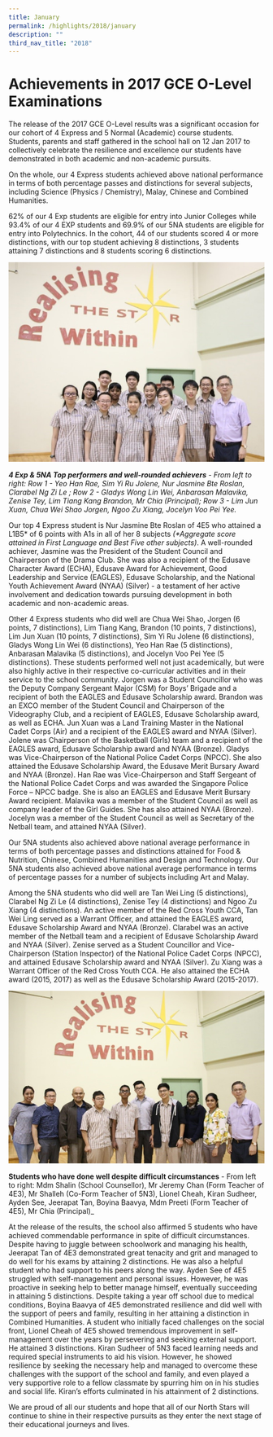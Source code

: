 ```yaml
---
title: January
permalink: /highlights/2018/january
description: ""
third_nav_title: "2018"
---
```

# Achievements in 2017 GCE O-Level Examinations


The release of the 2017 GCE O-Level results was a significant occasion for our cohort of 4 Express and 5 Normal (Academic) course students. Students, parents and staff gathered in the school hall on 12 Jan 2017 to collectively celebrate the resilience and excellence our students have demonstrated in both academic and non-academic pursuits.  
  
On the whole, our 4 Express students achieved above national performance in terms of both percentage passes and distinctions for several subjects, including Science (Physics / Chemistry), Malay, Chinese and Combined Humanities.  
  
62% of our 4 Exp students are eligible for entry into Junior Colleges while 93.4% of our 4 EXP students and 69.9% of our 5NA students are eligible for entry into Polytechnics. In the cohort, 44 of our students scored 4 or more distinctions, with our top student achieving 8 distinctions, 3 students attaining 7 distinctions and 8 students scoring 6 distinctions.  
  

![](/images/2017OLevelPic1.jpeg)
  
**_4 Exp & 5NA Top performers and well-rounded achievers_** _\- From left to right: Row 1 - Yeo Han Rae, Sim Yi Ru Jolene, Nur Jasmine Bte Roslan, Clarabel Ng Zi Le ; Row 2 - Gladys Wong Lin Wei, Anbarasan Malavika, Zenise Tey, Lim Tiang Kang Brandon, Mr Chia (Principal); Row 3 - Lim Jun Xuan, Chua Wei Shao Jorgen, Ngoo Zu Xiang, Jocelyn Voo Pei Yee._

  
Our top 4 Express student is Nur Jasmine Bte Roslan of 4E5 who attained a L1B5\* of 6 points with A1s in all of her 8 subjects _(\*Aggregate score attained in First Language and Best Five other subjects)_. A well-rounded achiever, Jasmine was the President of the Student Council and Chairperson of the Drama Club. She was also a recipient of the Edusave Character Award (ECHA), Edusave Award for Achievement, Good Leadership and Service (EAGLES), Edusave Scholarship, and the National Youth Achievement Award (NYAA) (Silver) - a testament of her active involvement and dedication towards pursuing development in both academic and non-academic areas.  
  
Other 4 Express students who did well are Chua Wei Shao, Jorgen (6 points, 7 distinctions), Lim Tiang Kang, Brandon (10 points, 7 distinctions), Lim Jun Xuan (10 points, 7 distinctions), Sim Yi Ru Jolene (6 distinctions), Gladys Wong Lin Wei (6 distinctions), Yeo Han Rae (5 distinctions), Anbarasan Malavika (5 distinctions), and Jocelyn Voo Pei Yee (5 distinctions). These students performed well not just academically, but were also highly active in their respective co-curricular activities and in their service to the school community. Jorgen was a Student Councillor who was the Deputy Company Sergeant Major (CSM) for Boys’ Brigade and a recipient of both the EAGLES and Edusave Scholarship award. Brandon was an EXCO member of the Student Council and Chairperson of the Videography Club, and a recipient of EAGLES, Edusave Scholarship award, as well as ECHA. Jun Xuan was a Land Training Master in the National Cadet Corps (Air) and a recipient of the EAGLES award and NYAA (Silver). Jolene was Chairperson of the Basketball (Girls) team and a recipient of the EAGLES award, Edusave Scholarship award and NYAA (Bronze). Gladys was Vice-Chairperson of the National Police Cadet Corps (NPCC). She also attained the Edusave Scholarship Award, the Edusave Merit Bursary Award and NYAA (Bronze). Han Rae was Vice-Chairperson and Staff Sergeant of the National Police Cadet Corps and was awarded the Singapore Police Force – NPCC badge. She is also an EAGLES and Edusave Merit Bursary Award recipient. Malavika was a member of the Student Council as well as company leader of the Girl Guides. She has also attained NYAA (Bronze). Jocelyn was a member of the Student Council as well as Secretary of the Netball team, and attained NYAA (Silver).  
  
Our 5NA students also achieved above national average performance in terms of both percentage passes and distinctions attained for Food & Nutrition, Chinese, Combined Humanities and Design and Technology. Our 5NA students also achieved above national average performance in terms of percentage passes for a number of subjects including Art and Malay.  
  
Among the 5NA students who did well are Tan Wei Ling (5 distinctions), Clarabel Ng Zi Le (4 distinctions), Zenise Tey (4 distinctions) and Ngoo Zu Xiang (4 distinctions). An active member of the Red Cross Youth CCA, Tan Wei Ling served as a Warrant Officer, and attained the EAGLES award, Edusave Scholarship Award and NYAA (Bronze). Clarabel was an active member of the Netball team and a recipient of Edusave Scholarship Award and NYAA (Silver). Zenise served as a Student Councillor and Vice-Chairperson (Station Inspector) of the National Police Cadet Corps (NPCC), and attained Edusave Scholarship award and NYAA (Silver). Zu Xiang was a Warrant Officer of the Red Cross Youth CCA. He also attained the ECHA award (2015, 2017) as well as the Edusave Scholarship Award (2015-2017).   
  

![](/images/2017OLevelPic2.jpeg)

**Students who have done well despite difficult circumstances** - From left to right: Mdm Shalin (School Counsellor), Mr Jeremy Chan (Form Teacher of 4E3), Mr Shalleh (Co-Form Teacher of 5N3), Lionel Cheah, Kiran Sudheer, Ayden See, Jeerapat Tan, Boyina Baavya, Mdm Preeti (Form Teacher of 4E5), Mr Chia (Principal)_

At the release of the results, the school also affirmed 5 students who have achieved commendable performance in spite of difficult circumstances. Despite having to juggle between schoolwork and managing his health, Jeerapat Tan of 4E3 demonstrated great tenacity and grit and managed to do well for his exams by attaining 2 distinctions. He was also a helpful student who had support to his peers along the way. Ayden See of 4E5 struggled with self-management and personal issues. However, he was proactive in seeking help to better manage himself, eventually succeeding in attaining 5 distinctions. Despite taking a year off school due to medical conditions, Boyina Baavya of 4E5 demonstrated resilience and did well with the support of peers and family, resulting in her attaining a distinction in Combined Humanities. A student who initially faced challenges on the social front, Lionel Cheah of 4E5 showed tremendous improvement in self-management over the years by persevering and seeking external support. He attained 3 distinctions. Kiran Sudheer of 5N3 faced learning needs and required special instruments to aid his vision. However, he showed resilience by seeking the necessary help and managed to overcome these challenges with the support of the school and family, and even played a very supportive role to a fellow classmate by spurring him on in his studies and social life. Kiran’s efforts culminated in his attainment of 2 distinctions.

We are proud of all our students and hope that all of our North Stars will continue to shine in their respective pursuits as they enter the next stage of their educational journeys and lives.